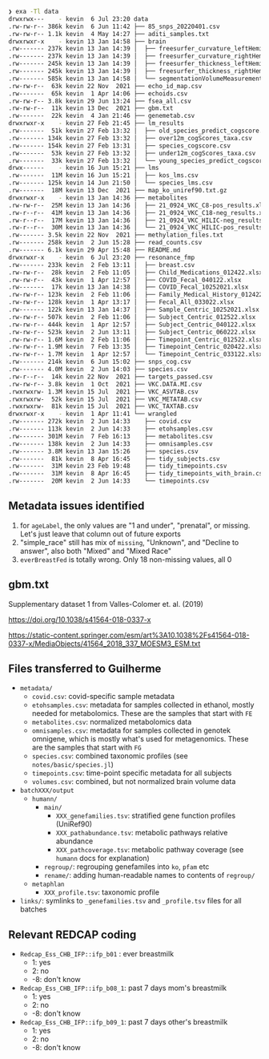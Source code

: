 
```sh
❯ exa -Tl data
drwxrwx---    - kevin  6 Jul 23:20 data
.rw-rw-r-- 386k kevin  6 Jun 11:42 ├── 85_snps_20220401.csv
.rw-rw-r-- 1.1k kevin  4 May 14:27 ├── aditi_samples.txt
drwxrwxr-x    - kevin 13 Jan 14:58 ├── brain
.rw------- 237k kevin 13 Jan 14:39 │  ├── freesurfer_curvature_leftHemi_oct2021.csv
.rw------- 237k kevin 13 Jan 14:39 │  ├── freesurfer_curvature_rightHemi_oct2021.csv
.rw------- 245k kevin 13 Jan 14:39 │  ├── freesurfer_thickness_leftHemi_oct2021.csv
.rw------- 245k kevin 13 Jan 14:39 │  ├── freesurfer_thickness_rightHemi_oct2021.csv
.rw------- 585k kevin 13 Jan 14:58 │  └── segmentationVolumeMeasurements_oct2021.csv
.rw-rw-r--  63k kevin 22 Nov  2021 ├── echo_id_map.csv
.rw-------  65k kevin  1 Apr 14:06 ├── echoids.csv
.rw-rw-r-- 3.8k kevin 29 Jun 13:24 ├── fsea_all.csv
.rw-rw-r--  11k kevin 13 Dec  2021 ├── gbm.txt
.rw-------  22k kevin  4 Jan 21:46 ├── genemetab.csv
drwxrwxr-x    - kevin 27 Feb 21:45 ├── lm_results
.rw-------  51k kevin 27 Feb 13:32 │  ├── old_species_predict_cogscore.csv
.rw------- 134k kevin 27 Feb 13:32 │  ├── over12m_cogScores_taxa.csv
.rw------- 154k kevin 27 Feb 13:31 │  ├── species_cogscore.csv
.rw-------  53k kevin 27 Feb 13:32 │  ├── under12m_cogScores_taxa.csv
.rw-------  33k kevin 27 Feb 13:32 │  └── young_species_predict_cogscore.csv
drwx------    - kevin 16 Jun 15:21 ├── lms
.rw-------  11M kevin 16 Jun 15:21 │  ├── kos_lms.csv
.rw------- 125k kevin 14 Jun 21:50 │  └── species_lms.csv
.rw-------  18M kevin 13 Dec  2021 ├── map_ko_uniref90.txt.gz
drwxrwxr-x    - kevin 13 Jan 14:36 ├── metabolites
.rw-rw-r--  25M kevin 13 Jan 14:36 │  ├── 21_0924_VKC_C8-pos_results.xlsx
.rw-r--r--  41M kevin 13 Jan 14:36 │  ├── 21_0924_VKC_C18-neg_results.xlsx
.rw-r--r--  17M kevin 13 Jan 14:36 │  ├── 21_0924_VKC_HILIC-neg_results.xlsx
.rw-r--r--  30M kevin 13 Jan 14:36 │  └── 21_0924_VKC_HILIC-pos_results.xlsx
.rw------- 3.5k kevin 22 Nov  2021 ├── methylation_files.txt
.rw------- 258k kevin  2 Jun 15:28 ├── read_counts.csv
.rw------- 6.1k kevin 29 Apr 15:48 ├── README.md
drwxrwxr-x    - kevin  6 Jul 23:20 ├── resonance_fmp
.rw------- 233k kevin  2 Feb 13:11 │  ├── breast.csv
.rw-rw-r--  28k kevin  2 Feb 11:05 │  ├── Child_Medications_012422.xlsx
.rw-rw-r--  43k kevin  1 Apr 12:57 │  ├── COVID_Fecal_040122.xlsx
.rw-------  17k kevin 13 Jan 14:38 │  ├── COVID_Fecal_10252021.xlsx
.rw-rw-r-- 123k kevin  2 Feb 11:06 │  ├── Family_Medical_History_012422.xlsx
.rw-rw-r-- 128k kevin  1 Apr 13:17 │  ├── Fecal_All_033022.xlsx
.rw------- 122k kevin 13 Jan 14:37 │  ├── Sample_Centric_10252021.xlsx
.rw-rw-r-- 507k kevin  2 Feb 11:06 │  ├── Subject_Centric_012522.xlsx
.rw-rw-r-- 444k kevin  1 Apr 12:57 │  ├── Subject_Centric_040122.xlsx
.rw-rw-r-- 523k kevin  2 Jun 13:11 │  ├── Subject_Centric_060222.xlsx
.rw-rw-r-- 1.6M kevin  2 Feb 11:06 │  ├── Timepoint_Centric_012522.xlsx
.rw-rw-r-- 1.9M kevin  7 Feb 13:35 │  ├── Timepoint_Centric_020422.xlsx
.rw-rw-r-- 1.7M kevin  1 Apr 12:57 │  └── Timepoint_Centric_033122.xlsx
.rw------- 214k kevin  6 Jun 15:02 ├── snps_cog.csv
.rw------- 4.0M kevin  2 Jun 14:03 ├── species.csv
.rw-r--r--  14k kevin 22 Nov  2021 ├── targets_passed.csv
.rw-rw-r-- 3.8k kevin  1 Oct  2021 ├── VKC.DATA.MI.csv
.rwxrwxrw- 1.3M kevin 15 Jul  2021 ├── VKC_ASVTAB.csv
.rwxrwxrw-  52k kevin 15 Jul  2021 ├── VKC_METATAB.csv
.rwxrwxrw-  81k kevin 15 Jul  2021 ├── VKC_TAXTAB.csv
drwxrwxr-x    - kevin  1 Apr 11:41 └── wrangled
.rw------- 272k kevin  2 Jun 14:33    ├── covid.csv
.rw------- 113k kevin  2 Jun 14:33    ├── etohsamples.csv
.rw------- 301M kevin  7 Feb 16:13    ├── metabolites.csv
.rw------- 138k kevin  2 Jun 14:33    ├── omnisamples.csv
.rw------- 3.8M kevin 13 Jan 15:26    ├── species.csv
.rw-------  81k kevin  8 Apr 16:45    ├── tidy_subjects.csv
.rw-------  31M kevin 23 Feb 19:48    ├── tidy_timepoints.csv
.rw-------  31M kevin  8 Apr 16:45    ├── tidy_timepoints_with_brain.csv
.rw-------  20M kevin  2 Jun 14:33    └── timepoints.csv
```

## Metadata issues identified

1. for `ageLabel`, the only values are "1 and under", "prenatal", or missing.
   Let's just leave that column out of future exports
2. "simple_race" still has mix of `missing`, "Unknown", and "Decline to answer",
   also both "Mixed" and "Mixed Race"
3. `everBreastFed` is totally wrong. Only 18 non-missing values, all 0

## gbm.txt

Supplementary dataset 1 from Valles-Colomer et. al. (2019)

https://doi.org/10.1038/s41564-018-0337-x

https://static-content.springer.com/esm/art%3A10.1038%2Fs41564-018-0337-x/MediaObjects/41564_2018_337_MOESM3_ESM.txt

## Files transferred to Guilherme

- `metadata/` 
  - `covid.csv`: covid-specific sample metadata
  - `etohsamples.csv`: metadata for samples collected in ethanol,
    mostly needed for metabolomics.
    These are the samples that start with `FE`
  - `metabolites.csv`: normalized metabolomics data
  - `omnisamples.csv`: metadata for samples collected in genotek omnigene,
    which is mostly what's used for metagenomics.
    These are the samples that start with `FG`
  - `species.csv`: combined taxonomic profiles (see `notes/basic/species.jl`)
  - `timepoints.csv`: time-point specific metadata for all subjects
  - `volumes.csv`: combined, but not normalized brain volume data
- `batchXXX/output`
  - `humann/`
    - `main/`
      - `XXX_genefamilies.tsv`: stratified gene function profiles (UniRef90)
      - `XXX_pathabundance.tsv`: metabolic pathways relative abundance
      - `XXX_pathcoverage.tsv`: metabolic pathway coverage (see `humann` docs for explanation)
    - `regroup/`: regrouping genefamiles into `ko`, `pfam` etc
    - `rename/`: adding human-readable names to contents of `regroup/`
  - `metaphlan`
    - `XXX_profile.tsv`: taxonomic profile
- `links/`: symlinks to `_genefamilies.tsv` and `_profile.tsv` files for all batches


## Relevant REDCAP coding

- `Redcap_Ess_CHB_IFP::ifp_b01` : ever breastmilk
  - 1: yes
  - 2: no
  - -8: don't know
- `Redcap_Ess_CHB_IFP::ifp_b08_1`: past 7 days mom's breastmilk
  - 1: yes
  - 2: no
  - -8: don't know
- `Redcap_Ess_CHB_IFP::ifp_b09_1`: past 7 days other's breastmilk
  - 1: yes
  - 2: no
  - -8: don't know
